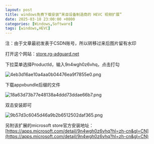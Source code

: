 ```yaml
---
layout: post
title: windows免费下载安装“来自设备制造商的 HEVC 视频扩展”
date: 2025-03-18 23:00:00 +0800
categories: [Windows,Software]
tags: [windows,HEVC]
---
```


注：由于文章最初发表于CSDN账号，所以转移过来后图片留有水印

打开这个网站：[store.rg-adguard.net](store.rg-adguard.net)

下拉菜单选择ProductId，输入9n4wgh0z6vhq，点击打勾

![4eb3d16ae10a4aa0b04476ea9f7855e0.png](/2025/03/1742312443515_4eb3d16ae10a4aa0b04476ea9f7855e0.png)

下载appxbundle后缀的文件

![18a63d73b77e48138a4ddd73ddae66b7.png](/2025/03/1742312444809_18a63d73b77e48138a4ddd73ddae66b7.png)

双击安装即可

![9b57d3c6045d46a9b2b6512502daf365.png](/2025/03/1742312445388_9b57d3c6045d46a9b2b6512502daf365.png)

另附该扩展的microsoft store官方安装地址：
[https://apps.microsoft.com/detail/9n4wgh0z6vhq?hl=zh-cn&gl=CN](https://apps.microsoft.com/detail/9n4wgh0z6vhq?hl=zh-cn&gl=CN)
